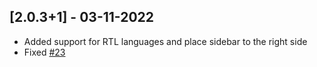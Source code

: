 ## [2.0.3+1] - 03-11-2022

* Added support for RTL languages and place sidebar to the right side
* Fixed [#23](https://github.com/DrunkOnBytes/flutter_collapsible_sidebar/issues/23)
